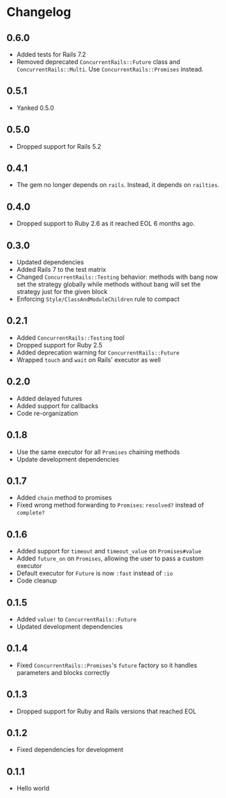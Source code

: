 # Changelog

## 0.6.0

- Added tests for Rails 7.2
- Removed deprecated `ConcurrentRails::Future` class and `ConcurrentRails::Multi`. Use `ConcurrentRails::Promises` instead.

## 0.5.1

- Yanked 0.5.0

## 0.5.0

- Dropped support for Rails 5.2

## 0.4.1

- The gem no longer depends on `rails`. Instead, it depends on `railties`.

## 0.4.0

- Dropped support to Ruby 2.6 as it reached EOL 6 months ago.

## 0.3.0

- Updated dependencies
- Added Rails 7 to the test matrix
- Changed `ConcurrentRails::Testing` behavior: methods with bang now set the strategy globally while methods without bang will set the strategy just for the given block
- Enforcing `Style/ClassAndModuleChildren` rule to compact

## 0.2.1

- Added `ConcurrentRails::Testing` tool
- Dropped support for Ruby 2.5
- Added deprecation warning for `ConcurrentRails::Future`
- Wrapped `touch` and `wait` on Rails' executor as well

## 0.2.0

- Added delayed futures
- Added support for callbacks
- Code re-organization

## 0.1.8

- Use the same executor for all `Promises` chaining methods
- Update development dependencies

## 0.1.7

- Added `chain` method to promises
- Fixed wrong method forwarding to `Promises`: `resolved?` instead of `complete?`

## 0.1.6

- Added support for `timeout` and `timeout_value` on `Promises#value`
- Added `future_on` on `Promises`, allowing the user to pass a custom executor
- Default executor for `Future` is now `:fast` instead of `:io`
- Code cleanup

## 0.1.5

- Added `value!` to `ConcurrentRails::Future`
- Updated development dependencies

## 0.1.4

- Fixed `ConcurrentRails::Promises`'s `future` factory so it handles parameters and blocks correctly

## 0.1.3

- Dropped support for Ruby and Rails versions that reached EOL

## 0.1.2

- Fixed dependencies for development

## 0.1.1

- Hello world
